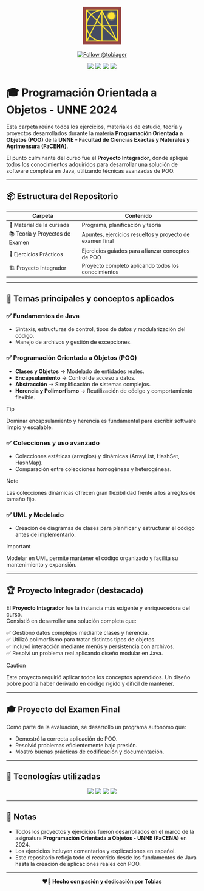 <p align="center">
  <img src="https://raw.githubusercontent.com/tobiager/UNNE-LSI/main/assets/facena.png" alt="Logo de FaCENA" width="100">
</p>

<p align="center">
  <a href="https://github.com/tobiager">
    <img src="https://img.shields.io/github/followers/tobiager?label=Follow%20@tobiager&style=social" alt="Follow @tobiager" />
  </a>
</p>

<p align="center">
  <img src="https://img.shields.io/badge/Java-ED8B00?style=for-the-badge&logo=java&logoColor=white"/>
  <img src="https://img.shields.io/badge/UNNE-Informática-blue?style=for-the-badge"/>
  <img src="https://img.shields.io/badge/Estado-Completado-brightgreen?style=for-the-badge"/>
  <img src="https://img.shields.io/badge/Cursada-2024-blue?style=for-the-badge"/>
</p>

# 🎓 Programación Orientada a Objetos - UNNE 2024

Esta carpeta reúne todos los ejercicios, materiales de estudio, teoría y proyectos desarrollados durante la materia **Programación Orientada a Objetos (POO)** de la **UNNE - Facultad de Ciencias Exactas y Naturales y Agrimensura (FaCENA)**.

El punto culminante del curso fue el **Proyecto Integrador**, donde apliqué todos los conocimientos adquiridos para desarrollar una solución de software completa en Java, utilizando técnicas avanzadas de POO.

---

## 📦 Estructura del Repositorio

| Carpeta | Contenido |
| ------- | --------- |
| 📖 Material de la cursada | Programa, planificación y teoría |
| 📚 Teoría y Proyectos de Examen | Apuntes, ejercicios resueltos y proyecto de examen final |
| 🧰 Ejercicios Prácticos | Ejercicios guiados para afianzar conceptos de POO |
| 🏗️ Proyecto Integrador | Proyecto completo aplicando todos los conocimientos |

---

## 🚀 Temas principales y conceptos aplicados

### ✅ Fundamentos de Java
- Sintaxis, estructuras de control, tipos de datos y modularización del código.
- Manejo de archivos y gestión de excepciones.

### ✅ Programación Orientada a Objetos (POO)
- **Clases y Objetos** → Modelado de entidades reales.
- **Encapsulamiento** → Control de acceso a datos.
- **Abstracción** → Simplificación de sistemas complejos.
- **Herencia y Polimorfismo** → Reutilización de código y comportamiento flexible.

> [!TIP]
> Dominar encapsulamiento y herencia es fundamental para escribir software limpio y escalable.

### ✅ Colecciones y uso avanzado
- Colecciones estáticas (arreglos) y dinámicas (ArrayList, HashSet, HashMap).
- Comparación entre colecciones homogéneas y heterogéneas.

> [!NOTE]
> Las colecciones dinámicas ofrecen gran flexibilidad frente a los arreglos de tamaño fijo.

### ✅ UML y Modelado
- Creación de diagramas de clases para planificar y estructurar el código antes de implementarlo.

> [!IMPORTANT]
> Modelar en UML permite mantener el código organizado y facilita su mantenimiento y expansión.

---

## 🏆 Proyecto Integrador (destacado)

El **Proyecto Integrador** fue la instancia más exigente y enriquecedora del curso.  
Consistió en desarrollar una solución completa que:

✅ Gestionó datos complejos mediante clases y herencia.  
✅ Utilizó polimorfismo para tratar distintos tipos de objetos.  
✅ Incluyó interacción mediante menús y persistencia con archivos.  
✅ Resolví un problema real aplicando diseño modular en Java.

> [!CAUTION]
> Este proyecto requirió aplicar todos los conceptos aprendidos. Un diseño pobre podría haber derivado en código rígido y difícil de mantener.

---

## 🎓 Proyecto del Examen Final

Como parte de la evaluación, se desarrolló un programa autónomo que:

- Demostró la correcta aplicación de POO.
- Resolvió problemas eficientemente bajo presión.
- Mostró buenas prácticas de codificación y documentación.

---

## 🧰 Tecnologías utilizadas

<p align="center">
  <img src="https://img.shields.io/badge/Java-ED8B00?style=for-the-badge&logo=java&logoColor=white"/>
  <img src="https://img.shields.io/badge/Entornos-IDEA%2C%20NetBeans%2C%20VSCode-blue?style=for-the-badge"/>
  <img src="https://img.shields.io/badge/Git-181717?style=for-the-badge&logo=git&logoColor=white"/>
  <img src="https://img.shields.io/badge/Markdown-000000?style=for-the-badge&logo=markdown&logoColor=white"/>
</p>

---

## 📌 Notas

- Todos los proyectos y ejercicios fueron desarrollados en el marco de la asignatura **Programación Orientada a Objetos - UNNE (FaCENA)** en 2024.
- Los ejercicios incluyen comentarios y explicaciones en español.
- Este repositorio refleja todo el recorrido desde los fundamentos de Java hasta la creación de aplicaciones reales con POO.

---

<p align="center"><b>❤️🐔 Hecho con pasión y dedicación por Tobias</b></p>

